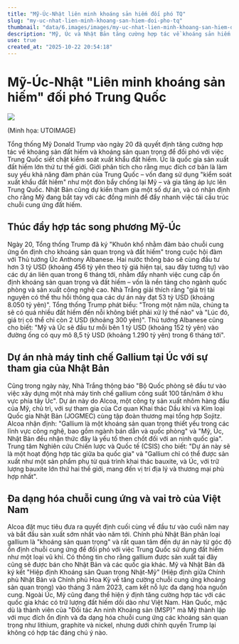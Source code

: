```yaml
---
title: "Mỹ-Úc-Nhật liên minh khoáng sản hiếm đối phó TQ"
slug: "my-uc-nhat-lien-minh-khoang-san-hiem-doi-pho-tq"
thumbnail: "data/6.images/images/my-uc-nhat-lien-minh-khoang-san-hiem-doi-pho-tq.webp"
description: "Mỹ, Úc và Nhật Bản tăng cường hợp tác về khoáng sản hiếm và quan trọng nhằm đối phó với việc Trung Quốc siết chặt kiểm soát xuất khẩu, hướng tới tái cấu trúc chuỗi cung ứng toàn cầu."
use: true
created_at: "2025-10-22 20:54:18"
---
```


# Mỹ-Úc-Nhật "Liên minh khoáng sản hiếm" đối phó Trung Quốc

![](/images/20251022-00080029-chosun-000-8-view.webp)

(Minh họa: UTOIMAGE)

Tổng thống Mỹ Donald Trump vào ngày 20 đã quyết định tăng cường hợp tác về khoáng sản đất hiếm và khoáng sản quan trọng để đối phó với việc Trung Quốc siết chặt kiểm soát xuất khẩu đất hiếm. Úc là quốc gia sản xuất đất hiếm lớn thứ tư thế giới. Giới phân tích cho rằng mục đích cơ bản là làm suy yếu khả năng đàm phán của Trung Quốc – vốn đang sử dụng "kiểm soát xuất khẩu đất hiếm" như một đòn bẩy chống lại Mỹ – và gia tăng áp lực lên Trung Quốc. Nhật Bản cũng dự kiến tham gia một số dự án, và có nhận định cho rằng Mỹ đang bắt tay với các đồng minh để đẩy nhanh việc tái cấu trúc chuỗi cung ứng đất hiếm.

## Thúc đẩy hợp tác song phương Mỹ-Úc

Ngày 20, Tổng thống Trump đã ký "Khuôn khổ nhằm đảm bảo chuỗi cung ứng ổn định cho khoáng sản quan trọng và đất hiếm" trong cuộc hội đàm với Thủ tướng Úc Anthony Albanese. Hai nước thông báo sẽ cùng đầu tư hơn 3 tỷ USD (khoảng 456 tỷ yên theo tỷ giá hiện tại, sau đây tương tự) vào các dự án liên quan trong 6 tháng tới, nhằm đẩy nhanh việc cung cấp ổn định khoáng sản quan trọng và đất hiếm – vốn là nền tảng cho ngành quốc phòng và sản xuất công nghệ cao. Nhà Trắng giải thích rằng "giá trị tài nguyên có thể thu hồi thông qua các dự án này đạt 53 tỷ USD (khoảng 8.050 tỷ yên)". Tổng thống Trump phát biểu: "Trong một năm nữa, chúng ta sẽ có quá nhiều đất hiếm đến nỗi không biết phải xử lý thế nào" và "Lúc đó, giá trị có thể chỉ còn 2 USD (khoảng 300 yên)". Thủ tướng Albanese cũng cho biết: "Mỹ và Úc sẽ đầu tư mỗi bên 1 tỷ USD (khoảng 152 tỷ yên) vào đường ống có quy mô 8,5 tỷ USD (khoảng 1.290 tỷ yên) trong 6 tháng tới".

## Dự án nhà máy tinh chế Gallium tại Úc với sự tham gia của Nhật Bản

Cũng trong ngày này, Nhà Trắng thông báo "Bộ Quốc phòng sẽ đầu tư vào việc xây dựng một nhà máy tinh chế gallium công suất 100 tấn/năm ở khu vực phía tây Úc". Dự án này do Alcoa, một công ty sản xuất nhôm hàng đầu của Mỹ, chủ trì, với sự tham gia của Cơ quan Khai thác Dầu khí và Kim loại Quốc gia Nhật Bản (JOGMEC) cùng tập đoàn thương mại tổng hợp Sojitz. Alcoa nhận định: "Gallium là một khoáng sản quan trọng thiết yếu trong các lĩnh vực công nghệ, bao gồm ngành bán dẫn và quốc phòng" và "Mỹ, Úc, Nhật Bản đều nhận thức đây là yếu tố then chốt đối với an ninh quốc gia". Trung tâm Nghiên cứu Chiến lược và Quốc tế (CSIS) cho biết: "Dự án này sẽ là một hoạt động hợp tác giữa ba quốc gia" và "Gallium chỉ có thể được sản xuất như một sản phẩm phụ từ quá trình khai thác bauxite, và Úc, với trữ lượng bauxite lớn thứ hai thế giới, mang đến vị trí địa lý và thương mại phù hợp nhất".

## Đa dạng hóa chuỗi cung ứng và vai trò của Việt Nam

Alcoa đặt mục tiêu đưa ra quyết định cuối cùng về đầu tư vào cuối năm nay và bắt đầu sản xuất sớm nhất vào năm tới. Chính phủ Nhật Bản phân loại gallium là "khoáng sản quan trọng" và rất quan tâm đến dự án này từ góc độ ổn định chuỗi cung ứng để đối phó với việc Trung Quốc sử dụng đất hiếm như một loại vũ khí. Có thông tin cho rằng gallium được sản xuất tại đây cũng sẽ được bán cho Nhật Bản và các quốc gia khác. Mỹ và Nhật Bản đã ký kết "Hiệp định Khoáng sản Quan trọng Nhật-Mỹ" (Hiệp định giữa Chính phủ Nhật Bản và Chính phủ Hoa Kỳ về tăng cường chuỗi cung ứng khoáng sản quan trọng) vào tháng 3 năm 2023, cam kết nỗ lực đa dạng hóa nguồn cung. Ngoài Úc, Mỹ cũng đang thể hiện ý định tăng cường hợp tác với các quốc gia khác có trữ lượng đất hiếm dồi dào như Việt Nam. Hàn Quốc, mặc dù là thành viên của "Đối tác An ninh Khoáng sản (MSP)" mà Mỹ thành lập với mục đích ổn định và đa dạng hóa chuỗi cung ứng các khoáng sản quan trọng như lithium, graphite và nickel, nhưng dưới chính quyền Trump lại không có hợp tác đáng chú ý nào.
